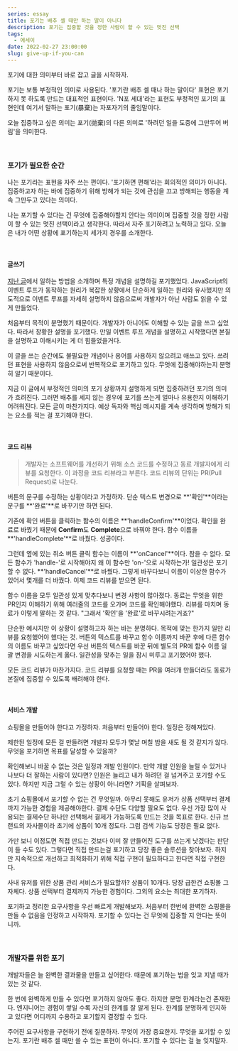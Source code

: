 ```yaml
---
series: essay
title: 포기는 배추 셀 때만 하는 말이 아니다
description: 포기는 집중할 것을 정한 사람이 할 수 있는 멋진 선택
tags:
  - 에세이
date: 2022-02-27 23:00:00
slug: give-up-if-you-can
---
```


포기에 대한 의미부터 바로 잡고 글을 시작하자.

포기는 보통 부정적인 의미로 사용된다. '포기란 배추 셀 때나 하는 말이다' 표현은 포기하지 못 하도록 만드는 대표적인 표현이다. 'N포 세대'라는 표현도 부정적인 포기의 표현인데 여기서 말하는 포기(暴棄)는 자포자기의 줄임말이다.

오늘 집중하고 싶은 의미는 포기(抛棄)의 다른 의미로 '하려던 일을 도중에 그만두어 버림'을 의미한다.

<br/>

### 포기가 필요한 순간

나는 포기라는 표현을 자주 쓰는 편이다. '포기하면 편해'라는 회의적인 의미가 아니다. 집중하고자 하는 바에 집중하기 위해 방해가 되는 것에 관심을 끄고 방해되는 행동을 계속 그만두고 있다는 의미다.

나는 포기할 수 있다는 건 무엇에 집중해야할지 안다는 의미이며 집중할 것을 정한 사람이 할 수 있는 멋진 선택이라고 생각한다. 따라서 자주 포기하려고 노력하고 있다. 오늘은 내가 어떤 상황에 포기하는지 세가지 경우를 소개한다.

<br/>

#### 글쓰기

[지난 글](/three-queues-management)에서 일하는 방법을 소개하며 특정 개념을 설명하길 포기했었다. JavaScript의 이벤트 루프가 동작하는 원리가 복잡한 상황에서 단순하게 일하는 원리와 유사했지만 의도적으로 이벤트 루프를 자세히 설명하지 않음으로써 개발자가 아닌 사람도 읽을 수 있게 만들었다.

처음부터 목적이 분명했기 때문이다. 개발자가 아니어도 이해할 수 있는 글을 쓰고 싶었다. 따라서 장황한 설명을 포기했다. 만일 이벤트 루프 개념을 설명하고 시작했다면 본질을 설명하고 이해시키는 게 더 힘들었을거다.

이 글을 쓰는 순간에도 불필요한 개념이나 용어를 사용하지 않으려고 애쓰고 있다. 쓰려던 표현을 사용하지 않음으로써 반복적으로 포기하고 있다. 무엇에 집중해야하는지 분명히 알기 때문이다.

지금 이 글에서 부정적인 의미의 포기 상황까지 설명하게 되면 집중하려던 포기의 의미가 흐려진다. 그러면 배추를 세지 않는 경우에 포기를 쓰는게 얼마나 유용한지 이해하기 어려워진다. 모든 글이 마찬가지다. 예상 독자와 핵심 메시지를 계속 생각하며 방해가 되는 요소를 적는 걸 포기해야 한다.

<br/>

#### 코드 리뷰

> 개발자는 소프트웨어를 개선하기 위해 소스 코드를 수정하고 동료 개발자에게 리뷰를 요청한다. 이 과정을 코드 리뷰라고 부른다. 코드 리뷰의 단위는 PR(Pull Request)로 나눈다.

버튼의 문구를 수정하는 상황이라고 가정하자. 단순 텍스트 변경으로 **'확인'**이라는 문구를 **'완료'**로 바꾸기만 하면 된다.

기존에 확인 버튼을 클릭하는 함수의 이름은 **'handleConfirm'**이었다. 확인을 완료로 바꿨기 때문에 **Confirm**도 **Complete**으로 바꿔야 한다. 함수 이름을 **'handleComplete'**로 바꿨다. 성공이다.

그런데 옆에 있는 취소 버튼 클릭 함수는 이름이 **'onCancel'**이다. 참을 수 없다. 모든 함수가 'handle-'로 시작해야지 왜 이 함수만 'on-'으로 시작하는가! 일관성은 포기할 수 없다. **'handleCancel'**로 바꿨다. 그렇게 바꾸다보니 이름이 이상한 함수가 있어서 몇개를 더 바꿨다. 이제 코드 리뷰를 받으면 된다.

함수 이름을 모두 일관성 있게 맞추다보니 변경 사항이 많아졌다. 동료는 무엇을 위한 PR인지 이해하기 위해 여러줄의 코드를 오가며 코드를 확인해야했다. 리뷰를 마치며 동료가 이렇게 말하는 것 같다. "그래서 '확인'을 '완료'로 바꾸시려는거죠?"

단순한 예시지만 이 상황이 설명하고자 하는 바는 분명하다. 목적에 맞는 한가지 일만 리뷰를 요청했어야 했다는 것. 버튼의 텍스트를 바꾸고 함수 이름까지 바꾼 후에 다른 함수의 이름도 바꾸고 싶었다면 우선 버튼의 텍스트를 바꾼 뒤에 별도의 PR에 함수 이름 일괄 변경을 시도하는게 옳다. 일관성을 맞추는 일을 잠시 미루고 포기했어야 했다.

모든 코드 리뷰가 마찬가지다. 코드 리뷰를 요청할 때는 PR을 여러개 만들더라도 동료가 본질에 집중할 수 있도록 배려해야 한다.

<br/>

#### 서비스 개발

쇼핑몰을 만들어야 한다고 가정하자. 처음부터 만들어야 한다. 일정은 정해져있다.

제한된 일정에 모든 걸 만들려면 개발자 모두가 몇날 며칠 밤을 새도 될 것 같지가 않다. 무엇을 포기하면 목표를 달성할 수 있을까?

확인해보니 바꿀 수 없는 것은 일정과 개발 인원이다. 만약 개발 인원을 늘릴 수 있거나 나보다 더 잘하는 사람이 있다면? 인원은 늘리고 내가 하려던 걸 넘겨주고 포기할 수도 있다. 하지만 지금 그럴 수 있는 상황이 아니라면? 기획을 살펴보자.

초기 쇼핑몰에서 포기할 수 없는 건 무엇일까. 아무리 못해도 유저가 상품 선택부터 결제까지 가능한 경험을 제공해야한다. 결제 수단도 다양할 필요도 없다. 우선 가장 많이 사용되는 결제수단 하나만 선택해서 결제가 가능하도록 만드는 것을 목표로 한다. 신규 브랜드의 자사몰이라 초기에 상품이 10개 정도다. 그럼 검색 기능도 당장은 필요 없다.

가만 보니 이정도면 직접 만드는 것보다 이미 잘 만들어진 도구를 쓰는게 낫겠다는 판단이 들 수도 있다. 그렇다면 직접 만드는걸 포기하고 당장 좋은 솔루션을 찾아보자. 하지만 지속적으로 개선하고 최적화하기 위해 직접 구현이 필요하다고 한다면 직접 구현한다.

사내 유저를 위한 상품 관리 서비스가 필요할까? 상품이 10개다. 당장 급한건 쇼핑몰 그 자체다. 상품 선택부터 결제까지 가능한 경험이다. 그외의 요소는 최대한 포기하자.

포기하고 정리한 요구사항을 우선 빠르게 개발해보자. 처음부터 한번에 완벽한 쇼핑몰을 만들 수 없음을 인정하고 시작하자. 포기할 수 있다는 건 무엇에 집중할 지 안다는 뜻이니까.

<br/>

### 개발자를 위한 포기

개발자들은 늘 완벽한 결과물을 만들고 싶어한다. 때문에 포기하는 법을 잊고 지낼 때가 있는 것 같다.

한 번에 완벽하게 만들 수 있다면 포기하지 않아도 좋다. 하지만 분명 한계라는건 존재한다. 엔지니어는 경험이 쌓일 수록 자신의 한계를 잘 알게 된다. 한계를 분명하게 인지하고 있다면 어디까지 수용하고 포기할지 결정할 수 있다.

주어진 요구사항을 구현하기 전에 질문하자. 무엇이 가장 중요한지. 무엇을 포기할 수 있는지. 포기란 배추 셀 때만 쓸 수 있는 표현이 아니다. 포기할 수 있다는 걸 늘 잊지말자.
